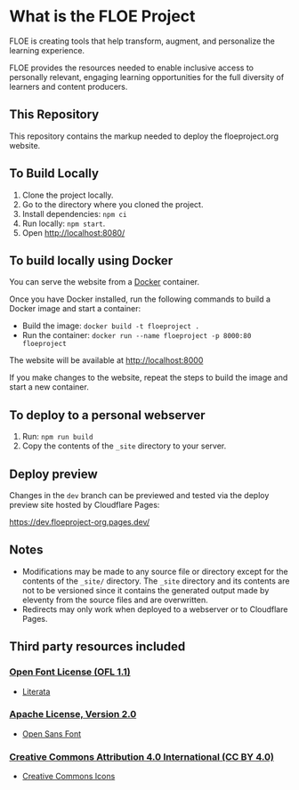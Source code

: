 # What is the FLOE Project

FLOE is creating tools that help transform, augment, and personalize the learning experience.

FLOE provides the resources needed to enable inclusive access to personally relevant, engaging learning opportunities
for the full diversity of learners and content producers.

## This Repository

This repository contains the markup needed to deploy the floeproject.org website.

## To Build Locally

1. Clone the project locally.
2. Go to the directory where you cloned the project.
3. Install dependencies: `npm ci`
4. Run locally: `npm start`.
5. Open <http://localhost:8080/>

## To build locally using Docker

You can serve the website from a [Docker](https://docs.docker.com/get-docker) container.

Once you have Docker installed, run the following commands to build a Docker image and start a container:

* Build the image: `docker build -t floeproject .`
* Run the container: `docker run --name floeproject -p 8000:80 floeproject`

The website will be available at [http://localhost:8000](http://localhost:8000)

If you make changes to the website, repeat the steps to build the image and start a new container.

## To deploy to a personal webserver

1. Run: `npm run build`
2. Copy the contents of the `_site` directory to your server.

## Deploy preview

Changes in the `dev` branch can be previewed and tested via the deploy preview site hosted by Cloudflare Pages:

<https://dev.floeproject-org.pages.dev/>

## Notes

* Modifications may be made to any source file or directory except for the contents of the `_site/` directory. The `_site`
  directory and its contents are not to be versioned since it contains the generated output made by eleventy from the
  source files and are overwritten.
* Redirects may only work when deployed to a webserver or to Cloudflare Pages.

## Third party resources included

### [Open Font License (OFL 1.1)](https://scripts.sil.org/cms/scripts/page.php?site_id=nrsi&id=OFL)

* [Literata](https://fonts.google.com/specimen/Literata)

### [Apache License, Version 2.0](https://www.apache.org/licenses/LICENSE-2.0)

* [Open Sans Font](https://fonts.google.com/specimen/Open+Sans)

### [Creative Commons Attribution 4.0 International (CC BY 4.0)](https://creativecommons.org/licenses/by/4.0/)

* [Creative Commons Icons](https://creativecommons.org/about/downloads)
